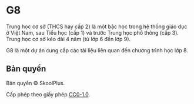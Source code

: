 # G8

Trung học cơ sở (THCS hay cấp 2) là một bậc học trong hệ thống giáo dục ở Việt Nam, sau Tiểu học (cấp 1) và trước Trung học phổ thông (cấp 3). Trung học cơ sở kéo dài 4 năm (từ lớp 6 đến lớp 9).

G8 là một dự án cung cấp các tài liệu liên quan đến chương trình học lớp 8.

## Bản quyền
Bản quyền &copy; SkoolPlus.

Cấp phép theo giấy phép [CC0-1.0](LICENSE).
